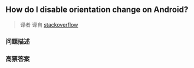 ## How do I disable orientation change on Android?

> 译者 译自 [stackoverflow](http://stackoverflow.com/questions/1512045/how-do-i-disable-orientation-change-on-android) 

### 问题描述 

### 高票答案 

